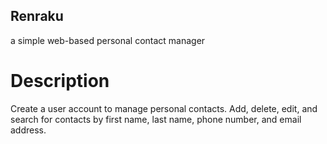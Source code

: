 ## Renraku
a simple web-based personal contact manager

# Description
Create a user account to manage personal contacts. Add, delete, edit, and search for contacts by first name, last name, phone number, and email address.
